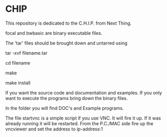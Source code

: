 # CHIP

This repository is dedicated to the C.H.I.P. from Next Thing.

focal and bwbasic are binary executable files.

The 'tar' files should be brought down and untarred using

tar -xvf filename.tar

cd filename

make

make install


If you want the source code and documentation and examples. If
you only want to execute the programs bring down the binary files.

In the folder you will find DOC's and Example programs.

The file startvnc is a simple script if you use VNC. It will
fire it up. If it was already running it will be restarted.
From the P.C./MAC side fire up the vncviewer and set the 
address to  ip-address:1

